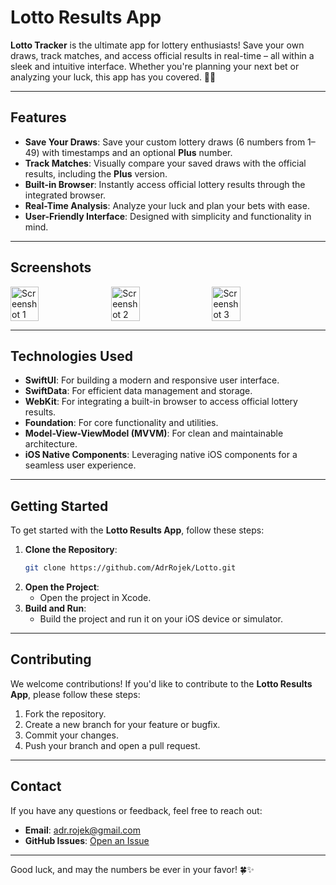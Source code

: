 # Lotto Results App

**Lotto Tracker** is the ultimate app for lottery enthusiasts! Save your own draws, track matches, and access official results in real-time – all within a sleek and intuitive interface. Whether you're planning your next bet or analyzing your luck, this app has you covered. 🎱📱

---

## Features

- **Save Your Draws**: Save your custom lottery draws (6 numbers from 1–49) with timestamps and an optional **Plus** number.
- **Track Matches**: Visually compare your saved draws with the official results, including the **Plus** version.
- **Built-in Browser**: Instantly access official lottery results through the integrated browser.
- **Real-Time Analysis**: Analyze your luck and plan your bets with ease.
- **User-Friendly Interface**: Designed with simplicity and functionality in mind.

---

## Screenshots

<div style="display: flex; flex-wrap: wrap; gap: 10px;">
  <img src="https://github.com/user-attachments/assets/1987ddec-e791-4ca1-9e9e-90d2fb2d6d6c" alt="Screenshot 1" width="30%" />
  <img src="https://github.com/user-attachments/assets/f391271e-9f80-4694-b93b-7d3bd02f6f47" alt="Screenshot 2" width="30%" />
  <img src="https://github.com/user-attachments/assets/2cd64b6a-91ee-4328-9e33-92aa9ca60b7e" alt="Screenshot 3" width="30%" />
</div>

---

## Technologies Used

- **SwiftUI**: For building a modern and responsive user interface.
- **SwiftData**: For efficient data management and storage.
- **WebKit**: For integrating a built-in browser to access official lottery results.
- **Foundation**: For core functionality and utilities.
- **Model-View-ViewModel (MVVM)**: For clean and maintainable architecture.
- **iOS Native Components**: Leveraging native iOS components for a seamless user experience.

---

## Getting Started

To get started with the **Lotto Results App**, follow these steps:

1. **Clone the Repository**:
   ```bash
   git clone https://github.com/AdrRojek/Lotto.git
   ```
2. **Open the Project**:
   - Open the project in Xcode.
3. **Build and Run**:
   - Build the project and run it on your iOS device or simulator.

---

## Contributing

We welcome contributions! If you'd like to contribute to the **Lotto Results App**, please follow these steps:

1. Fork the repository.
2. Create a new branch for your feature or bugfix.
3. Commit your changes.
4. Push your branch and open a pull request.

---

## Contact

If you have any questions or feedback, feel free to reach out:

- **Email**: adr.rojek@gmail.com
- **GitHub Issues**: [Open an Issue](https://github.com/AdrRojek/Lotto/issues)

---

Good luck, and may the numbers be ever in your favor! 🍀✨
